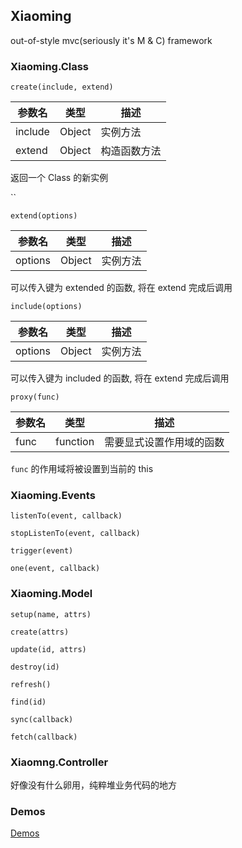 ## Xiaoming

out-of-style mvc(seriously it's M & C) framework

### Xiaoming.Class

`create(include, extend)`

| 参数名 | 类型 | 描述 |
| ------ | ---- | ---- |
| include | Object | 实例方法 |
| extend | Object | 构造函数方法 |

返回一个 Class 的新实例

``

`extend(options)`

| 参数名 | 类型 | 描述 |
| ------ | ---- | ---- |
| options | Object | 实例方法 |

可以传入键为 extended 的函数, 将在 extend 完成后调用

`include(options)`

| 参数名 | 类型 | 描述 |
| ------ | ---- | ---- |
| options | Object | 实例方法 |

可以传入键为 included 的函数, 将在 extend 完成后调用

`proxy(func)`

| 参数名 | 类型 | 描述 |
| ------ | ---- | ---- |
| func | function | 需要显式设置作用域的函数 |

`func` 的作用域将被设置到当前的 this

### Xiaoming.Events

`listenTo(event, callback)`

`stopListenTo(event, callback)`

`trigger(event)`

`one(event, callback)`

### Xiaoming.Model

`setup(name, attrs)`

`create(attrs)`

`update(id, attrs)`

`destroy(id)`

`refresh()`

`find(id)`

`sync(callback)`

`fetch(callback)`

### Xiaomng.Controller

好像没有什么卵用，纯粹堆业务代码的地方

### Demos
[Demos](!http://klamtlne.github.io/Xiaoming.Examples/)
